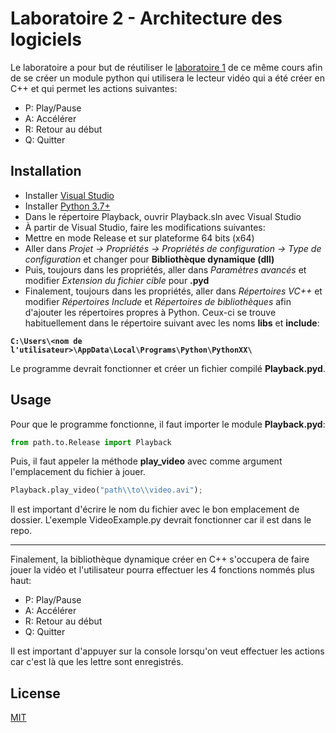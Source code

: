 # Laboratoire 2 - Architecture des logiciels

Le laboratoire a pour but de réutiliser le [laboratoire 1](https://github.com/jovil210/lab1_logiciel) de ce même cours afin de se créer un module python qui utilisera le lecteur vidéo qui a été créer en C++ et qui permet les actions suivantes:
* P: Play/Pause
* A: Accélérer
* R: Retour au début
* Q: Quitter

## Installation

* Installer [Visual Studio](https://visualstudio.microsoft.com/fr/downloads/)
* Installer [Python 3.7+](https://www.python.org/downloads/)
* Dans le répertoire Playback, ouvrir Playback.sln avec Visual Studio
* À partir de Visual Studio, faire les modifications suivantes:
* Mettre en mode Release et sur plateforme 64 bits (x64)
* Aller dans *Projet -> Propriétés -> Propriétés de configuration -> Type de configuration* et changer pour __Bibliothèque dynamique (dll)__
* Puis, toujours dans les propriétés, aller dans *Paramètres avancés* et modifier *Extension du fichier cible* pour __.pyd__
* Finalement, toujours dans les propriétés, aller dans *Répertoires VC++* et modifier *Répertoires Include* et *Répertoires de bibliothèques* afin d'ajouter les répertoires propres à Python. Ceux-ci se trouve habituellement dans le répertoire suivant avec les noms **libs** et **include**:

__```C:\Users\<nom de l'utilisateur>\AppData\Local\Programs\Python\PythonXX\```__

Le programme devrait fonctionner et créer un fichier compilé __Playback.pyd__.



## Usage
Pour que le programme fonctionne, il faut importer le module __Playback.pyd__:
```python
from path.to.Release import Playback
```
Puis, il faut appeler la méthode **play_video** avec comme argument l'emplacement du fichier à jouer.

```python
Playback.play_video("path\\to\\video.avi");
```
Il est important d'écrire le nom du fichier avec le bon emplacement de dossier. L'exemple VideoExample.py devrait fonctionner car il est dans le repo.
***
Finalement, la bibliothèque dynamique créer en C++ s'occupera de faire jouer la vidéo et l'utilisateur pourra effectuer les 4 fonctions nommés plus haut:
* P: Play/Pause
* A: Accélérer
* R: Retour au début
* Q: Quitter

Il est important d'appuyer sur la console lorsqu'on veut effectuer les actions car c'est là que les lettre sont enregistrés.


## License
[MIT](https://choosealicense.com/licenses/mit/)